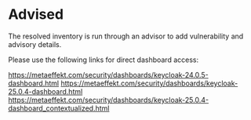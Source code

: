 # Advised

The resolved inventory is run through an advisor to add vulnerability and advisory
details.

Please use the following links for direct dashboard access:

https://metaeffekt.com/security/dashboards/keycloak-24.0.5-dashboard.html
https://metaeffekt.com/security/dashboards/keycloak-25.0.4-dashboard.html
https://metaeffekt.com/security/dashboards/keycloak-25.0.4-dashboard_contextualized.html

